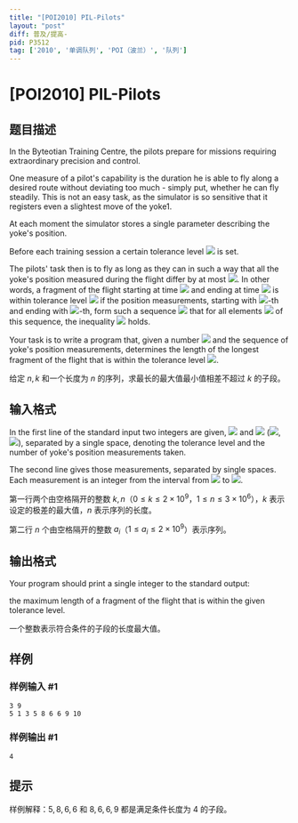 ```yaml
---
title: "[POI2010] PIL-Pilots"
layout: "post"
diff: 普及/提高-
pid: P3512
tag: ['2010', '单调队列', 'POI（波兰）', '队列']
---
```

# [POI2010] PIL-Pilots
## 题目描述

In the Byteotian Training Centre, the pilots prepare for missions requiring extraordinary precision and control.

One measure of a pilot's capability is the duration he is able to fly along a desired route without deviating too much -    simply put, whether he can fly steadily. This is not an easy task, as the simulator is so sensitive that it registers    even a slightest move of the yoke1.

At each moment the simulator stores a single parameter describing the yoke's position.

Before each training session a certain tolerance level ![](http://main.edu.pl/images/OI17/pil-en-tex.1.png) is set.

The pilots' task then is to fly as long as they can in such a way that all the yoke's position measured during the    flight differ by at most ![](http://main.edu.pl/images/OI17/pil-en-tex.2.png). In other words, a fragment of the flight starting at time ![](http://main.edu.pl/images/OI17/pil-en-tex.3.png) and ending at time ![](http://main.edu.pl/images/OI17/pil-en-tex.4.png)    is within tolerance level ![](http://main.edu.pl/images/OI17/pil-en-tex.5.png) if the position measurements, starting with ![](http://main.edu.pl/images/OI17/pil-en-tex.6.png)-th and ending with ![](http://main.edu.pl/images/OI17/pil-en-tex.7.png)-th,    form such a sequence ![](http://main.edu.pl/images/OI17/pil-en-tex.8.png) that for all elements ![](http://main.edu.pl/images/OI17/pil-en-tex.9.png) of this sequence, the inequality ![](http://main.edu.pl/images/OI17/pil-en-tex.10.png) holds.

Your task is to write a program that, given a number ![](http://main.edu.pl/images/OI17/pil-en-tex.11.png) and the sequence of yoke's position measurements,    determines the length of the longest fragment of the flight that is within the tolerance level ![](http://main.edu.pl/images/OI17/pil-en-tex.12.png).

给定 $n, k$ 和一个长度为 $n$ 的序列，求最长的最大值最小值相差不超过 $k$ 的子段。
## 输入格式

In the first line of the standard input two integers are given, ![](http://main.edu.pl/images/OI17/pil-en-tex.13.png) and ![](http://main.edu.pl/images/OI17/pil-en-tex.14.png)      (![](http://main.edu.pl/images/OI17/pil-en-tex.15.png), ![](http://main.edu.pl/images/OI17/pil-en-tex.16.png)), separated by a single space,      denoting the tolerance level and the number of yoke's position measurements taken.

The second line gives those measurements, separated by single spaces. Each measurement      is an integer from the interval from ![](http://main.edu.pl/images/OI17/pil-en-tex.17.png) to ![](http://main.edu.pl/images/OI17/pil-en-tex.18.png).

第一行两个由空格隔开的整数 $k, n$（$0\leq k\leq 2\times 10 ^ 9$，$1\leq n\leq 3\times 10 ^ 6$），$k$ 表示设定的极差的最大值，$n$ 表示序列的长度。

第二行 $n$ 个由空格隔开的整数 $a_i$（$1\leq a_i\leq 2\times 10^ 9$）表示序列。

## 输出格式

Your program should print a single integer to the standard output:

the maximum length of a fragment of the flight that is within the given tolerance level.

一个整数表示符合条件的子段的长度最大值。

## 样例

### 样例输入 #1
```
3 9
5 1 3 5 8 6 6 9 10
```
### 样例输出 #1
```
4
```
## 提示

样例解释：$5, 8, 6, 6$ 和 $8, 6, 6, 9$ 都是满足条件长度为 $4$ 的子段。
